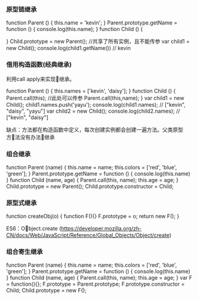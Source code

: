 ### 原型链继承

  function Parent () {
      this.name = 'kevin';
  }
  Parent.prototype.getName = function () {
      console.log(this.name);
  }
  function Child () {

  }
  Child.prototype = new Parent(); //共享了所有实例，且不能传参
  var child1 = new Child();
  console.log(child1.getName()) // kevin

### 借用构造函数(经典继承)
利用call apply来实现继承。

  function Parent () {
      this.names = ['kevin', 'daisy'];
  }
  function Child () {
      Parent.call(this); //此处可以传参  Parent.call(this,name);
  }
  var child1 = new Child();
  child1.names.push('yayu');
  console.log(child1.names); // ["kevin", "daisy", "yayu"]
  var child2 = new Child();
  console.log(child2.names); // ["kevin", "daisy"]

缺点：方法都在构造函数中定义，每次创建实例都会创建一遍方法。父类原型方法没有办法继承

### 组合继承

  function Parent (name) {
    this.name = name;
    this.colors = ['red', 'blue', 'green'];
  }
  Parent.prototype.getName = function () {
    console.log(this.name)
  }
  function Child (name, age) {
    Parent.call(this, name);
    this.age = age;
  }
  Child.prototype = new Parent();
  Child.prototype.constructor = Child;

### 原型式继承

  function createObj(o) {
    function F(){}
    F.prototype = o;
    return new F();
 }

 ES6：Object.create (https://developer.mozilla.org/zh-CN/docs/Web/JavaScript/Reference/Global_Objects/Object/create)

### 组合寄生继承

  function Parent (name) {
    this.name = name;
    this.colors = ['red', 'blue', 'green'];
  }
  Parent.prototype.getName = function () {
    console.log(this.name)
  }
  function Child (name, age) {
    Parent.call(this, name);
    this.age = age;
  }
  var F = function(){};
  F.prototype = Parent.prototype;
  F.prototype.constructor = Child;
  Child.prototype = new F();

